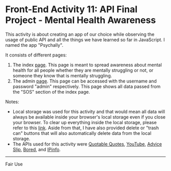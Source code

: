 # Front-End Activity 11: API Final Project - Mental Health Awareness

This activity is about creating an app of our choice while observing the usage of public API and all the things we have learned so far in JavaScript. I named the app "Psychally".

It consists of different pages:

1. The index [page](https://patricklsamson.github.io/batch8-activities/a11-api-final-project/index.html). This page is meant to spread awareness about mental health for all people whether they are mentally struggling or not, or someone they know that is mentally struggling.
1. The admin [page](https://patricklsamson.github.io/batch8-activities/a11-api-final-project/admin.html). This page can be accessed with the username and password "admin" respectively. This page shows all data passed from the "SOS" section of the index page.

Notes:

- Local storage was used for this activity and that would mean all data will always be available inside your browser's local storage even if you close your browser. To clear up everything inside the local storage, please refer to this [link](https://intercom.help/scoutpad/en/articles/3478364-how-to-clear-local-storage-of-web-browser). Aside from that, I have also provided delete or "trash can" buttons that will also automatically delete data from the local storage.
- The APIs used for this activity were [Quotable Quotes](https://github.com/lukePeavey/quotable), [YouTube](https://developers.google.com/youtube/), [Advice Slip](https://api.adviceslip.com/), [Bored](https://www.boredapi.com/), and [IPinfo](https://ipinfo.io/developers).

---

Fair Use
